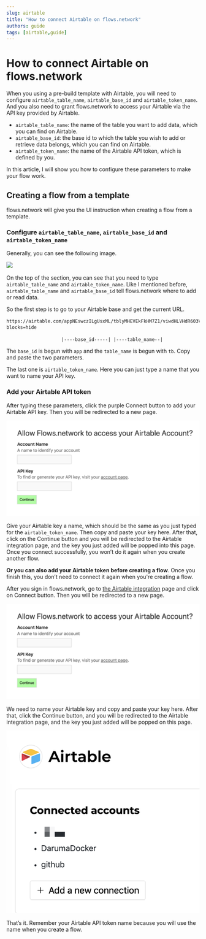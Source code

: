 ```yaml
---
slug: airtable
title: "How to connect Airtable on flows.network"
authors: guide
tags: [airtable,guide]
---
```


# How to connect Airtable on flows.network

When you using a pre-build template with Airtable, you will need to configure `airtable_table_name`, `airtable_base_id` and `airtable_token_name`. And you also need to grant flows.network to access your Airtable via the API key provided by Airtable.

* `airtable_table_name`: the name of the table you want to add data, which you can find on Airtable.
* `airtable_base_id`: the base id to which the table you wish to add or retrieve data belongs, which you can find on Airtable.
* `airtable_token_name`: the name of the Airtable API token, which is defined by you.

In this article, I will show you how to configure these parameters to make your flow work.


## Creating a flow from a template

flows.network will give you the UI instruction when creating a flow from a template. 

### Configure  `airtable_table_name`, `airtable_base_id` and `airtable_token_name`

Generally, you can see the following image.

![](https://user-images.githubusercontent.com/45785633/257062761-b8cf5fd5-a529-45ed-97b6-fc8d83b0ec53.png)

On the top of the section, you can see that you need to type `airtable_table_name` and `airtable_token_name`. Like I mentioned before, `airtable_table_name` and `airtable_base_id` tell flows.network where to add or read data.

So the first step is to go to your Airtable base and get the current URL.

```
https://airtable.com/appNEswczILgUsxML/tblyMHEVEkFkHM7Z1/viwdHLVHdR603VNlL?blocks=hide

                    |----base_id-----| |----table_name--|
```

The `base_id` is begun with `app` and the `table_name` is begun with `tb`. Copy and paste the two parameters.

The last one is `airtable_token_name`. Here you can just type a name that you want to name your API key.


### Add your Airtable API token

After typing these parameters, click the purple Connect button to add your Airtable API key. Then you will be redirected to a new page.

![](airtable-01.png)

Give your Airtable key a name, which should be the same as you just typed for the `airtable_token_name`. Then copy and paste your key here. After that, click on the Continue button and you will be redirected to the Airtable integration page, and the key you just added will be popped into this page. Once you connect successfully, you won’t do it again when you create another flow.


**Or you can also add your Airtable token before creating a flow**. Once you finish this, you don’t need to connect it again when you're creating a flow.

After you sign in flows.network, go to [the Airtable integration](https://flows.network/integration/Airtable) page and click on Connect button. Then you will be redirected to a new page.

![](airtable-01.png)

We need to name your Airtable key and copy and paste your key here. After that, click the Continue button, and you will be redirected to the Airtable integration page, and the key you just added will be popped on this page.

![](airtable-02.png)

That’s it. Remember your Airtable API token name because you will use the name when you create a flow. 





